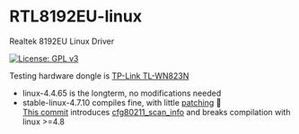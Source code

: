 # RTL8192EU-linux
Realtek 8192EU Linux Driver

[![License: GPL v3](https://img.shields.io/badge/License-GPL%20v3-blue.svg)](http://www.gnu.org/licenses/gpl-3.0)


Testing hardware dongle is [TP-Link TL-WN823N](http://www.tp-link.com/us/products/details/cat-5520_TL-WN823N.html)

* linux-4.4.65 is the longterm, no modifications needed  
* stable-linux-4.7.10 compiles fine, with little [patching](https://github.com/masterzorag/RTL8192EU-linux/tree/linux-4.7) :syringe:  
[This commit](https://git.kernel.org/pub/scm/linux/kernel/git/torvalds/linux.git/commit/?id=1d76250bd34af86c6498fc51e50cab3bfbbeceaa) introduces [cfg80211_scan_info](http://lxr.free-electrons.com/ident?v=4.8;i=cfg80211_scan_info) and breaks compilation with linux >=4.8

